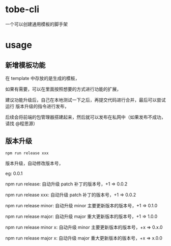 # tobe-cli 
一个可以创建通用模板的脚手架

# usage

## 新增模板功能
在 template 中存放的是生成的模板，

如果有需要，可以在里面按照想要的方式进行功能的扩展，

建议功能升级后，自己在本地测试一下之后，再提交代码进行合并，最后可以尝试运行 版本升级的指令进行发布，

后续会将前端的包管理器搭建起来，然后就可以发布在私网中（如果发布不成功，请找 @程思源）
## 版本升级
`npm run release xxx`

版本升级，自动修改版本号，

eg: 0.0.1

npm run release: 自动升级 patch 补丁的版本号，+1  => 0.0.2 

npm run release xxx: 自动升级 patch 补丁的版本号，+1  => 0.0.2 

npm run release minor: 自动升级 minor 主要更新版本的版本号，+1  => 0.1.0  

npm run release major: 自动升级 major 重大更新版本的版本号，+1  => 1.0.0 

npm run release minor x: 自动升级 minor 主要更新版本的版本号，+x  => 0.x.0 

npm run release major x: 自动升级 major 重大更新版本的版本号，+x  => x.0.0 


